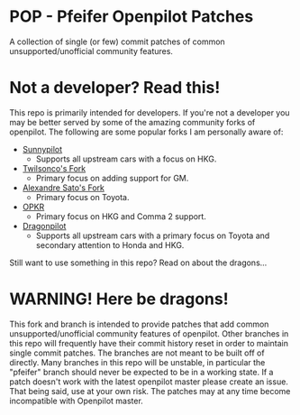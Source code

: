# POP - Pfeifer Openpilot Patches
A collection of single (or few) commit patches of common unsupported/unofficial
community features.

# Not a developer? Read this!
This repo is primarily intended for developers. If you're not a developer you
may be better served by some of the amazing community forks of openpilot. The
following are some popular forks I am personally aware of:
* [Sunnypilot](https://github.com/sunnyhaibin/sunnypilot)
    - Supports all upstream cars with a focus on HKG.
* [Twilsonco's Fork](https://github.com/twilsonco/openpilot)
    - Primary focus on adding support for GM.
* [Alexandre Sato's Fork](https://github.com/AlexandreSato/openpilot/tree/personal3)
    - Primary focus on Toyota.
* [OPKR](https://github.com/openpilotkr/openpilot)
    - Primary focus on HKG and Comma 2 support.
* [Dragonpilot](https://github.com/dragonpilot-community/dragonpilot)
    - Supports all upstream cars with a primary focus on Toyota and secondary
    attention to Honda and HKG.

Still want to use something in this repo? Read on about the dragons...

# WARNING! Here be dragons!
This fork and branch is intended to provide patches that add common
unsupported/unofficial community features of openpilot. Other branches in this
repo will frequently have their commit history reset in order to maintain
single commit patches. The branches are not meant to be built off of directly.
Many branches in this repo will be unstable, in particular the "pfeifer" branch
should never be expected to be in a working state. If a patch doesn't work
with the latest openpilot master please create an issue. That being said, use
at your own risk. The patches may at any time become incompatible with Openpilot
master.
